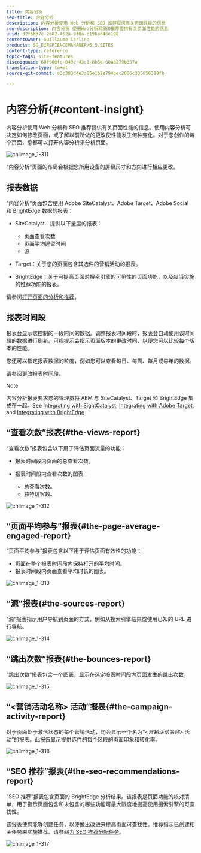 ```yaml
---
title: 内容分析
seo-title: 内容分析
description: 内容分析使用 Web 分析和 SEO 推荐提供有关页面性能的信息
seo-description: 内容分析 使用Web分析和SEO推荐提供有关页面性能的信息
uuid: 32f5b37c-2a82-462a-9f0a-c19bed46e198
contentOwner: Guillaume Carlino
products: SG_EXPERIENCEMANAGER/6.5/SITES
content-type: reference
topic-tags: site-features
discoiquuid: 60f980fd-049e-43c1-8b5d-60a8279b357a
translation-type: tm+mt
source-git-commit: a3c303d4e3a85e1b2e794bec2006c335056309fb

---
```



# 内容分析{#content-insight}

内容分析使用 Web 分析和 SEO 推荐提供有关页面性能的信息。使用内容分析可决定如何修改页面，或了解以前所做的更改使性能发生何种变化。对于您创作的每个页面，您都可以打开内容分析来分析页面。

![chlimage_1-311](assets/chlimage_1-311.png)

“内容分析”页面的布局会根据您所用设备的屏幕尺寸和方向进行相应更改。

## 报表数据

“内容分析”页面包含使用 Adobe SiteCatalyst、Adobe Target、Adobe Social 和 BrightEdge 数据的报表：

* SiteCatalyst：提供以下量度的报表：

   * 页面查看次数
   * 页面平均逗留时间
   * 源

* Target：关于您的页面包含其选件的营销活动的报表。
* BrightEdge：关于可提高页面对搜索引擎的可见性的页面功能，以及应当实施的推荐功能的报表。

请参阅[打开页面的分析和推荐](/help/sites-authoring/ci-analyze.md#opening-analytics-and-recommendations-for-a-page)。

## 报表时间段

报表会显示您控制的一段时间的数据。调整报表时间段时，报表会自动使用该时间段的数据进行刷新。可视提示会指示页面版本的更改时间，以便您可以比较每个版本的性能。

您还可以指定报表数据的粒度，例如您可以查看每日、每周、每月或每年的数据。

请参阅[更改报表时间段](/help/sites-authoring/ci-analyze.md#changing-the-reporting-period)。

>[!NOTE]
>
>内容分析报表要求您的管理员将 AEM 与 SiteCatalyst、Target 和 BrightEdge 集成在一起。See [Integrating with SightCatalyst](/help/sites-administering/adobeanalytics.md), [Integrating with Adobe Target](/help/sites-administering/target.md), and [Integrating with BrightEdge](/help/sites-administering/brightedge.md).

## “查看次数”报表{#the-views-report}

“查看次数”报表包含以下用于评估页面流量的功能：

* 报表时间段内页面的总查看次数。
* 报表时间段内查看次数的图表：

   * 总查看次数。
   * 独特访客数。

![chlimage_1-312](assets/chlimage_1-312.png)

## “页面平均参与”报表{#the-page-average-engaged-report}

“页面平均参与”报表包含以下用于评估页面有效性的功能：

* 页面在整个报表时间段内保持打开的平均时间。
* 报表时间段内页面查看平均时长的图表。

![chlimage_1-313](assets/chlimage_1-313.png)

## “源”报表{#the-sources-report}

“源”报表指示用户导航到页面的方式，例如从搜索引擎结果或使用已知的 URL 进行导航。

![chlimage_1-314](assets/chlimage_1-314.png)

## “跳出次数”报表{#the-bounces-report}

“跳出次数”报表包含一个图表，显示在选定报表时间段内页面发生的跳出次数。

![chlimage_1-315](assets/chlimage_1-315.png)

## “&lt;营销活动名称> 活动”报表{#the-campaign-activity-report}

对于页面处于激活状态的每个营销活动，均会显示一个名为“*&lt;营销活动名称>* 活动”的报表。此报告显示提供选件的每个区段的页面印象和转化率。

![chlimage_1-316](assets/chlimage_1-316.png)

## “SEO 推荐”报表{#the-seo-recommendations-report}

“SEO 推荐”报表包含页面的 BrightEdge 分析结果。该报表是页面功能的核对清单，用于指示页面包含和未包含的哪些功能可最大限度地提高使用搜索引擎的可查找性。

该报表使您能够创建任务，以便做出改进来提高页面可查找性。推荐指示已创建相关任务来实施推荐。请参阅[为 SEO 推荐分配任务](/help/sites-authoring/ci-analyze.md#assigning-tasks-for-seo-recommendations)。

![chlimage_1-317](assets/chlimage_1-317.png)

